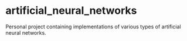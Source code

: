 # artificial_neural_networks
Personal project containing implementations of various types of artificial neural networks.
